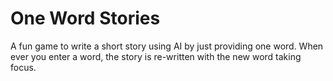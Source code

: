 # One Word Stories

A fun game to write a short story using AI by just providing one word. When ever you enter a word, the story is re-written with the new word taking focus.

